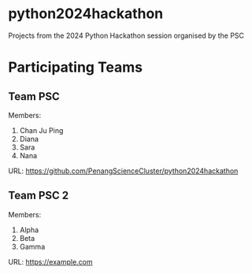 # python2024hackathon
Projects from the 2024 Python Hackathon session organised by the PSC

# Participating Teams

## Team PSC

Members:

1. Chan Ju Ping
2. Diana
3. Sara
4. Nana

URL: https://github.com/PenangScienceCluster/python2024hackathon

## Team PSC 2

Members:

1. Alpha
2. Beta
3. Gamma

URL: https://example.com
